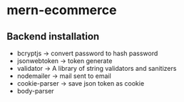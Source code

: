 # mern-ecommerce

## Backend installation

- bcryptjs -> convert password to hash password
- jsonwebtoken -> token generate
- validator -> A library of string validators and sanitizers
- nodemailer -> mail sent to email
- cookie-parser -> save json token as cookie
- body-parser
